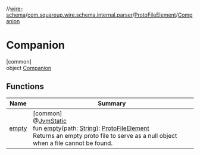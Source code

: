 //[wire-schema](../../../../index.md)/[com.squareup.wire.schema.internal.parser](../../index.md)/[ProtoFileElement](../index.md)/[Companion](index.md)

# Companion

[common]\
object [Companion](index.md)

## Functions

| Name | Summary |
|---|---|
| [empty](empty.md) | [common]<br>@[JvmStatic](https://kotlinlang.org/api/latest/jvm/stdlib/kotlin.jvm/-jvm-static/index.html)<br>fun [empty](empty.md)(path: [String](https://kotlinlang.org/api/latest/jvm/stdlib/kotlin/-string/index.html)): [ProtoFileElement](../index.md)<br>Returns an empty proto file to serve as a null object when a file cannot be found. |
